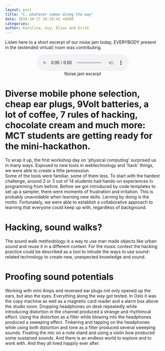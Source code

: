 ```yaml
---
layout: post
title: "C. whatever comes along the way"
date: 2018-10-17 10:10:42 +0200
categories:
author: Karolina, Guy, Elias and Eirik
---
```


Listen here to a short excerpt of our noise jam today,
EVERYBODY present in the (extended virtual) room was contributing.

<figure align="middle">
<audio controls>
  <source src="https://raw.githubusercontent.com/MCT-master/mct-master.github.io/master/assets/sounds/mct_jam_excerpt_day1.wav" type="audio/wav" volume="0.2">
  Your browser does not support the audio element.
</audio>
  <figcaption>Noise jam excerpt</figcaption>
</figure>

# Diverse mobile phone selection, cheap ear plugs, 9Volt batteries, a lot of coffee, 7 rules of hacking, chocolate cream and much more: MCT students are getting ready for the mini-hackathon.


To wrap it up, the first workshop day on 'physical computing' surprised us in many ways.
Exposed to new tools in webtechnology and 'hack' things, we were able to create a little jamsession.  
Some of the tools were familiar, some of them less. To start with the hardest
challenge, around 2 or 3 out of 14 students had hands-on experiences in programming from before.
Before we got introduced by code templates to set up a sampler,
there were moments of frustration and irritation. This is probably unavoidable when learning new skills.
Lerning by doing is the motto. Fortunately, we were able to establish a collaborative approach to learning
that everyone could keep up with, regardless of background.

# Hacking, sound walks?

The sound walk methodology is a way to use man made objects like urban sound and
reuse it in a different context. For the music context the hacking
practice could be described as a tool to intrude the ways to use sound-related
technology to create new, unexpected knowledge and sound.

# Proofing sound potentials 

Working with mini Amps and reversed ear plugs not only opened up the ears, but also the eyes. Everything along the way got tested. In Oslo it was the copy machine as well as a magnetic card reader and a alarm box above the studio room. Dropping headphones on desk repeatedly while introducing distortion in the channel produced a strange and rhythimcal effect. Using the distortion as a filter while blowing into the headphones produced a sweeping effect. Tinkering and tapping on the headphones while using both distortion and tone as a filter produced several sweeping sounds. Fixating the mic on a note stand and using a violin bow produced some sustained sounds. And there is an endless world to explore and to work with. And they all lived happily ever after.


